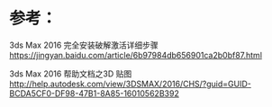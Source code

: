 

# 参考：

3ds Max 2016 完全安装破解激活详细步骤
https://jingyan.baidu.com/article/6b97984db656901ca2b0bf87.html

3ds Max 2016 帮助文档之3D 贴图
http://help.autodesk.com/view/3DSMAX/2016/CHS/?guid=GUID-BCDA5CF0-DF98-47B1-8A85-16010562B392